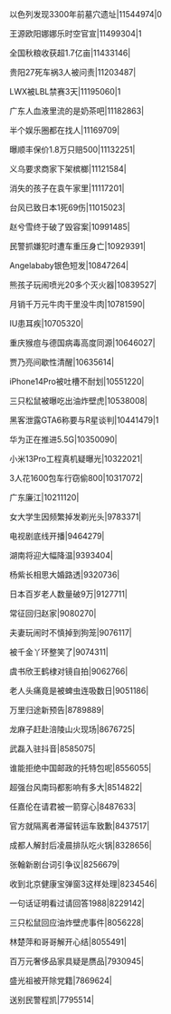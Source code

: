 以色列发现3300年前墓穴遗址|11544974|0

王源欧阳娜娜乐时空官宣|11499304|1

全国秋粮收获超1.7亿亩|11433146|

贵阳27死车祸3人被问责|11203487|

LWX被LBL禁赛3天|11195060|1

广东人血液里流的是奶茶吧|11182863|

半个娱乐圈都在找人|11169709|

曝顺丰保价1.8万只赔500|11132251|

义乌要求商家下架槟榔|11121584|

消失的孩子在袁午家里|11117201|

台风已致日本1死69伤|11015023|

赵兮雪终于破了毁容案|10991485|

民警抓嫌犯时遭车重压身亡|10929391|

Angelababy银色短发|10847264|

熊孩子玩闹喷光20多个灭火器|10839527|

月销千万元牛肉干里没牛肉|10781590|

IU患耳疾|10705320|

重庆猴痘与德国病毒高度同源|10646027|

贾乃亮间歇性清醒|10635614|

iPhone14Pro被吐槽不耐划|10551220|

三只松鼠被曝吃出油炸壁虎|10538008|

黑客泄露GTA6称要与R星谈判|10441479|1

华为正在推进5.5G|10350090|

小米13Pro工程真机疑曝光|10322021|

3人花1600包车行窃偷800|10317072|

广东廉江|10211120|

女大学生因频繁掉发剃光头|9783371|

电视剧底线开播|9464279|

湖南将迎大幅降温|9393404|

杨紫长相思大婚路透|9320736|

日本百岁老人数量破9万|9127711|

常征回归赵家|9080270|

夫妻玩闹时不慎掉到狗笼|9076117|

被千金丫环整笑了|9074311|

虞书欣王鹤棣对镜自拍|9062766|

老人头痛竟是被蜱虫连吸数日|9051186|

万里归途新预告|8789889|

龙麻子赶赴涪陵山火现场|8676725|

武磊入驻抖音|8585075|

谁能拒绝中国邮政的托特包呢|8556055|

超强台风南玛都影响有多大|8514822|

任嘉伦在请君被一箭穿心|8487633|

官方就隔离者滞留转运车致歉|8437517|

成都人解封后凌晨排队吃火锅|8328656|

张翰新剧台词引争议|8256679|

收到北京健康宝弹窗3这样处理|8234546|

一句话证明看过请回答1988|8229142|

三只松鼠回应油炸壁虎事件|8056228|

林楚萍和哥哥解开心结|8055491|

百万元奢侈品家具疑是赝品|7930945|

盛光祖被开除党籍|7869624|

送别民警程凯|7795514|

